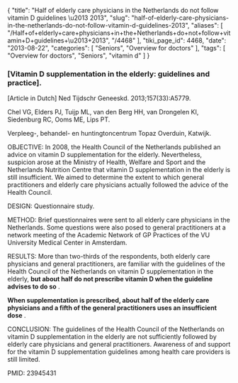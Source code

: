 {
    "title": "Half of elderly care physicians in the Netherlands do not follow vitamin D guidelines \u2013 2013",
    "slug": "half-of-elderly-care-physicians-in-the-netherlands-do-not-follow-vitamin-d-guidelines-2013",
    "aliases": [
        "/Half+of+elderly+care+physicians+in+the+Netherlands+do+not+follow+vitamin+D+guidelines+\u2013+2013",
        "/4468"
    ],
    "tiki_page_id": 4468,
    "date": "2013-08-22",
    "categories": [
        "Seniors",
        "Overview for doctors"
    ],
    "tags": [
        "Overview for doctors",
        "Seniors",
        "vitamin d"
    ]
}


### <span>[Vitamin D supplementation in the elderly: guidelines and practice]</span>.

<span>[Article in Dutch]</span> Ned Tijdschr Geneeskd. 2013;157(33):A5779.

Chel VG, Elders PJ, Tuijp ML, van den Berg HH, van Drongelen KI, Siedenburg RC, Ooms ME, Lips PT.

Verpleeg-, behandel- en huntingtoncentrum Topaz Overduin, Katwijk.

OBJECTIVE: In 2008, the Health Council of the Netherlands published an advice on vitamin D supplementation for the elderly. Nevertheless, suspicion arose at the Ministry of Health, Welfare and Sport and the Netherlands Nutrition Centre that vitamin D supplementation in the elderly is still insufficient. We aimed to determine the extent to which general practitioners and elderly care physicians actually followed the advice of the Health Council.

DESIGN: Questionnaire study.

METHOD: Brief questionnaires were sent to all elderly care physicians in the Netherlands. Some questions were also posed to general practitioners at a network meeting of the Academic Network of GP Practices of the VU University Medical Center in Amsterdam.

RESULTS: More than two-thirds of the respondents, both elderly care physicians and general practitioners, are familiar with the guidelines of the Health Council of the Netherlands on vitamin D supplementation in the elderly,  **but about half do not prescribe vitamin D when the guideline advises to do so** . 

 **When supplementation is prescribed, about half of the elderly care physicians and a fifth of the general practitioners uses an insufficient dose** .

CONCLUSION: The guidelines of the Health Council of the Netherlands on vitamin D supplementation in the elderly are not sufficiently followed by elderly care physicians and general practitioners. Awareness of and support for the vitamin D supplementation guidelines among health care providers is still limited.

PMID:    23945431